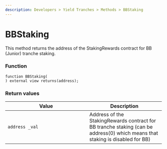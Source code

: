 ```yaml
---
description: Developers > Yield Tranches > Methods > BBStaking
---
```


# BBStaking

This method returns the address of the StakingRewards contract for BB (Junior) tranche staking.

### Function

```solidity
function BBStaking(
) external view returns(address);
```

### Return values

<table><thead><tr><th width="247">Value</th><th>Description</th></tr></thead><tbody><tr><td><code>address _val</code></td><td>Address of the StakingRewards contract for BB tranche staking (can be address(0) which means that staking is disabled for BB)</td></tr></tbody></table>
